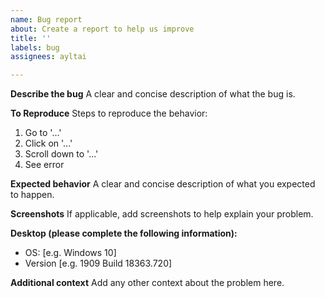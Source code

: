 ```yaml
---
name: Bug report
about: Create a report to help us improve
title: ''
labels: bug
assignees: ayltai

---
```


**Describe the bug**
A clear and concise description of what the bug is.

**To Reproduce**
Steps to reproduce the behavior:
1. Go to '...'
2. Click on '...'
3. Scroll down to '...'
4. See error

**Expected behavior**
A clear and concise description of what you expected to happen.

**Screenshots**
If applicable, add screenshots to help explain your problem.

**Desktop (please complete the following information):**
 - OS: [e.g. Windows 10]
 - Version [e.g. 1909 Build 18363.720]

**Additional context**
Add any other context about the problem here.
